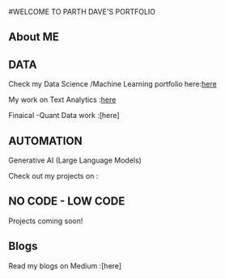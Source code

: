 #WELCOME TO PARTH DAVE'S PORTFOLIO 

## About ME

## DATA 
Check my Data Science /Machine Learning portfolio here:[here](ML.md)

My work on Text Analytics :[here](NLP.md)

Finaical -Quant Data work :[here]
## AUTOMATION

Generative AI (Large Language Models)

Check out my projects on : 

## NO CODE - LOW CODE 
 Projects coming soon! 

## Blogs 

Read my blogs on Medium :[here]

